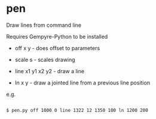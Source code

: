 # pen

Draw lines from command line

Requires Gempyre-Python to be installed

* off x y - does offset to parameters

* scale s - scales drawing

* line x1 y1 x2 y2 - draw a line

* ln x y  - draw a jointed line from a previous line position

e.g.

```bash

$ pen.py off 1000 0 line 1322 12 1350 100 ln 1200 200

```
